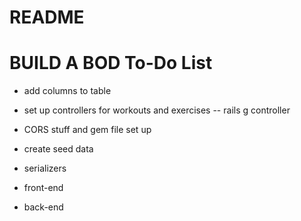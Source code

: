 # README

# BUILD A BOD To-Do List

* add columns to table
* set up controllers for workouts and exercises -- rails g controller
* CORS stuff and gem file set up
* create seed data
* serializers

* front-end
* back-end
